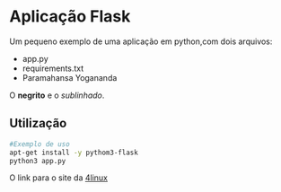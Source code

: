 # Aplicação Flask

Um pequeno exemplo de uma aplicação em python,com dois arquivos:

- app.py
- requirements.txt
- Paramahansa Yogananda

O **negrito** e o *sublinhado*.

## Utilização

```bash
#Exemplo de uso
apt-get install -y pythom3-flask
python3 app.py
```
O link para o site da [4linux](https://4linux.com.br)
